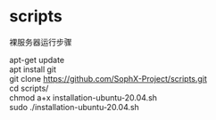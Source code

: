 # scripts
裸服务器运行步骤

apt-get update </br>
apt install git  </br>
git clone https://github.com/SophX-Project/scripts.git  </br>
cd scripts/  </br>
chmod a+x installation-ubuntu-20.04.sh  </br>
sudo ./installation-ubuntu-20.04.sh  </br>
